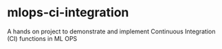 # mlops-ci-integration
A hands on project to demonstrate and implement Continuous Integration (CI) functions in ML OPS 

